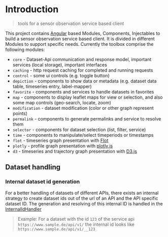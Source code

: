 # Introduction

> tools for a sensor observation service based client

This project contains [Angular](https://angular.io/) based Modules, Components, Injectables to build a sensor observation service based client. It is divided in different Modules to support specific needs. Currently the toolbox comprise the following modules:

- `core` - Dataset-Api communication and response model, important services (local storage), important interfaces
- `caching` - http request caching for completed and running requests
- `control` - some ui controls (e.g. toggle button)
- `depiction` - components to show data or metadata (e.g. dataset data table, timeseries entry, label-mapper)
- `favorite` - components and services to handle datasets in favorites
- `map` - components to display leaflet maps for view or selection, and also some map controls (geo-search, locate, zoom)
- `modification` - dataset modification (color or other graph represent points)
- `permalink` - components to generate permalinks and service to resolve them
- `selector` - components for dataset selection (list, filter, service)
- `time` - components to manipulate/select timeperiods or timestamps
- `flot` - timeseries graph presentation with [Flot](https://www.flotcharts.org/)
- `plotly` - profile graph presentation with [plotly.js](https://plot.ly/plotly-js-scientific-d3-charting-library/)
- `d3` - timeseries and trajectory graph presentation with [D3.js](https://d3js.org/)

## Dataset handling

### Internal dataset id generation

For a better handling of datasets of different APIs, there exists an internal strategy to create dataset ids out of the url of an API and the API specific dataset ID.
The generation and resolving of this internal ID is handled in the [InternalIdHandler](../injectables/InternalIdHandler.html)

> Example: For a dataset with the id `123` of the service api `https://www.sample.de/api/v1/` the internal id looks like `https://www.sample.de/api/v1/__123`
